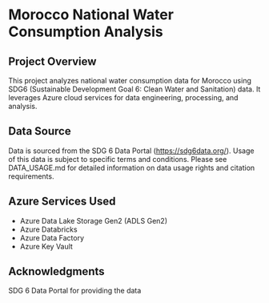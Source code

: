# Morocco National Water Consumption Analysis
## Project Overview
This project analyzes national water consumption data for Morocco using SDG6 (Sustainable Development Goal 6: Clean Water and Sanitation) data. It leverages Azure cloud services for data engineering, processing, and analysis.
## Data Source
Data is sourced from the SDG 6 Data Portal (https://sdg6data.org/). Usage of this data is subject to specific terms and conditions. Please see DATA_USAGE.md for detailed information on data usage rights and citation requirements.
## Azure Services Used

- Azure Data Lake Storage Gen2 (ADLS Gen2)
- Azure Databricks
- Azure Data Factory
- Azure Key Vault

## Acknowledgments

SDG 6 Data Portal for providing the data
